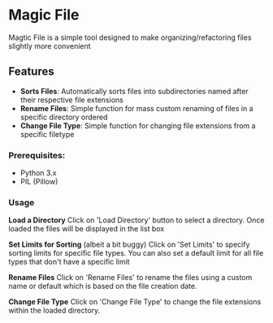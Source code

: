 # Magic File

Magtic File is a simple tool designed to make organizing/refactoring files slightly more convenient

## Features
- **Sorts Files**: Automatically sorts files into subdirectories named after their respective file extensions
- **Rename Files**: Simple function for mass custom renaming of files in a specific directory ordered
- **Change File Type**: Simple function for changing file extensions from a specific filetype

### Prerequisites:
- Python 3.x
- PIL (Pillow)

### Usage
**Load a Directory**
Click on 'Load Directory' button to select a directory. Once loaded the files will be displayed in the list box

**Set Limits for Sorting** (albeit a bit buggy)
Click on 'Set Limits' to specify sorting limits for specific file types. You can also set a default limit for all file types that
don't have a specific limit

**Rename Files**
Click on 'Rename Files' to rename the files using a custom name or default which is based on the file creation date.

**Change File Type**
Click on 'Change File Type' to change the file extensions within the loaded directory.


